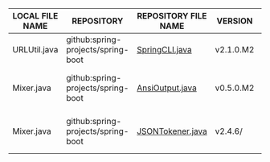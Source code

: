 |LOCAL FILE NAME|REPOSITORY|REPOSITORY  FILE NAME|VERSION|NOTES|
----------------|----------|---------------------|-------|-----|
|URLUtil.java|github:spring-projects/spring-boot|[SpringCLI.java](https://github.com/spring-projects/spring-boot/blob/v2.1.0.M2/spring-boot-project/spring-boot-cli/src/main/java/org/springframework/boot/cli/SpringCli.java)|v2.1.0.M2|getExtensionURLs() method. No modifications|
|Mixer.java|github:spring-projects/spring-boot|[AnsiOutput.java](https://github.com/spring-projects/spring-boot/blob/v0.5.0.M2/spring-boot/src/main/java/org/springframework/boot/ansi/AnsiOutput.java)|v0.5.0.M2|Mixed snippets from two different files and versions. No modifications|
|Mixer.java|github:spring-projects/spring-boot|[JSONTokener.java](https://github.com/spring-projects/spring-boot/blob/v2.4.6/spring-boot-project/spring-boot-tools/spring-boot-configuration-processor/src/json-shade/java/org/springframework/boot/configurationprocessor/json/JSONTokener.java)|v2.4.6/|Mixed snippets from two different files and versions. No modifications|
